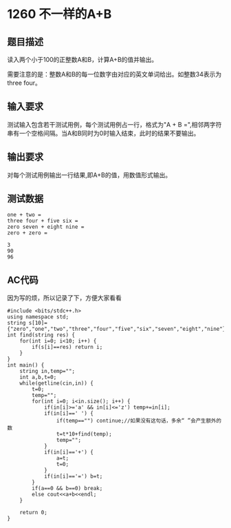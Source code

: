 # 1260 不一样的A+B

## 题目描述

读入两个小于100的正整数A和B，计算A+B的值并输出。


需要注意的是：整数A和B的每一位数字由对应的英文单词给出。如整数34表示为three four。



## 输入要求

测试输入包含若干测试用例，每个测试用例占一行，格式为"A + B =",相邻两字符串有一个空格间隔。当A和B同时为0时输入结束，此时的结果不要输出。

## 输出要求

对每个测试用例输出一行结果,即A+B的值，用数值形式输出。

## 测试数据

```
one + two =
three four + five six =
zero seven + eight nine =
zero + zero =

3
90
96
```

## AC代码
因为写的烦，所以记录了下，方便大家看看

```
#include <bits/stdc++.h>
using namespace std;
string s[10]= {"zero","one","two","three","four","five","six","seven","eight","nine"};
int find(string res) {
	for(int i=0; i<10; i++) {
		if(s[i]==res) return i;
	}
}
int main() {
	string in,temp="";
	int a,b,t=0;
	while(getline(cin,in)) {
		t=0;
		temp="";
		for(int i=0; i<in.size(); i++) {
			if(in[i]>='a' && in[i]<='z') temp+=in[i];
			if(in[i]==' ') {
				if(temp=="") continue;//如果没有这句话，多余“ ”会产生额外的数
				t=t*10+find(temp);
				temp="";
			}
			if(in[i]=='+') {
				a=t;
				t=0;
			}
			if(in[i]=='=') b=t;
		}
		if(a==0 && b==0) break;
		else cout<<a+b<<endl;
	}

	return 0;
}

```